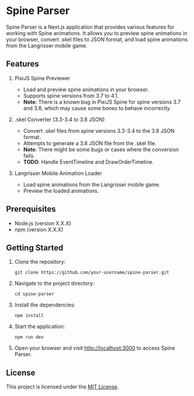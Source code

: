 # Spine Parser

Spine Parser is a Next.js application that provides various features for working with Spine animations. It allows you to preview spine animations in your browser, convert .skel files to JSON format, and load spine animations from the Langrisser mobile game.

## Features

1. PixiJS Spine Previewer
   - Load and preview spine animations in your browser.
   - Supports spine versions from 3.7 to 4.1.
   - **Note**: There is a known bug in PixiJS Spine for spine versions 3.7 and 3.8, which may cause some bones to behave incorrectly.

2. .skel Converter (3.3-3.4 to 3.8 JSON)
   - Convert .skel files from spine versions 3.3-3.4 to the 3.8 JSON format.
   - Attempts to generate a 3.8 JSON file from the .skel file.
   - **Note**: There might be some bugs or cases where the conversion fails.
   - **TODO**: Handle EventTimeline and DrawOrderTimeline.

3. Langrisser Mobile Animation Loader
   - Load spine animations from the Langrisser mobile game.
   - Preview the loaded animations.

## Prerequisites

- Node.js (version X.X.X)
- npm (version X.X.X)

## Getting Started

1. Clone the repository:

   ```shell
   git clone https://github.com/your-username/spine-parser.git
   ```

2. Navigate to the project directory:

   ```shell
   cd spine-parser
   ```

3. Install the dependencies:

   ```shell
   npm install
   ```

4. Start the application:

   ```shell
   npm run dev
   ```

5. Open your browser and visit [http://localhost:3000](http://localhost:3000) to access Spine Parser.

## License

This project is licensed under the [MIT License](LICENSE).